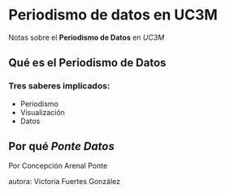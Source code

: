 # Periodismo de datos en UC3M
Notas sobre el **Periodismo de Datos** en *UC3M*
## Qué es el Periodismo de Datos
### Tres saberes implicados: 
- Periodismo
- Visualización
- Datos
## Por qué *Ponte Datos*
Por Concepción Arenal Ponte

autora: Victoria Fuertes González
